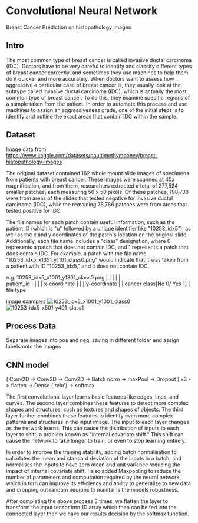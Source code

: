 # Convolutional Neural Network
Breast Cancer Prediction on histopathology images

## Intro
The most common type of breast cancer is called invasive ductal carcinoma (IDC). Doctors have to be very careful to identify and classify different types of breast cancer correctly, and sometimes they use machines to help them do it quicker and more accurately. When doctors want to assess how aggressive a particular case of breast cancer is, they usually look at the subtype called invasive ductal carcinoma (IDC), which is actually the most common type of breast cancer. To do this, they examine specific regions of a sample taken from the patient. In order to automate this process and use machines to assign an aggressiveness grade, one of the initial steps is to identify and outline the exact areas that contain IDC within the sample.

## Dataset
Image data from https://www.kaggle.com/datasets/paultimothymooney/breast-histopathology-images

The original dataset contained 162 whole mount slide images of specimens from patients with breast cancer. These images were scanned at 40x magnification, and from them, researchers extracted a total of 277,524 smaller patches, each measuring 50 x 50 pixels. Of these patches, 198,738 were from areas of the slides that tested negative for invasive ductal carcinoma (IDC), while the remaining 78,786 patches were from areas that tested positive for IDC.

The file names for each patch contain useful information, such as the patient ID (which is "u" followed by a unique identifier like "10253_idx5"), as well as the x and y coordinates of the patch's location on the original slide. Additionally, each file name includes a "class" designation, where 0 represents a patch that does not contain IDC, and 1 represents a patch that does contain IDC. For example, a patch with the file name "10253_idx5_x1351_y1101_class0.png" would indicate that it was taken from a patient with ID "10253_idx5," and it does not contain IDC.

 e.g. 10253_idx5_x1001_y1301_class0.png
        |          |     |     |     |  
     patient_id    |     |     |     |
            x-coordinate |     |     |
                 y-coordinate  |     |
          cancer class[No 0/ Yes 1]  |
                                  file type

image examples ![10253_idx5_x1001_y1001_class0](https://user-images.githubusercontent.com/100010968/201340965-cdb25d25-2af6-41d3-9a58-fd1d4a4bfbde.png)
![10253_idx5_x501_y401_class1](https://user-images.githubusercontent.com/100010968/201340968-bb5c503b-cb7c-43d6-b6d9-5ccd132fd231.png)


## Process Data
Separate images into pos and neg, saving in different folder and assign labels onto the images

## CNN model

( Conv2D -> Conv2D -> Conv2D -> Batch norm -> maxPool -> Dropout ) x3 -> flatten -> Dense ('relu') -> softmax

The first convolutional layer learns basic features like edges, lines, and curves. The second layer combines these features to detect more complex shapes and structures, such as textures and shapes of objects. The third layer further combines these features to identify even more complex patterns and structures in the input image. The input to each layer changes as the network learns. This can cause the distribution of inputs to each layer to shift, a problem known as "internal covariate shift." This shift can cause the network to take longer to train, or even to stop learning entirely. 

In order to improve the training stability, adding batch normalisation to calculates the mean and standard deviation of the inputs in a batch, and normalises the inputs to have zero mean and unit variance reducing the impact of internal covariate shift. I also added Maxpooling to reduce the number of parameters and computation required by the neural network, which in turn can improve its efficiency and ability to generalize to new data and dropping out random neurons to maintains the models robustness.

After completing the above process 3 times, we flatten the layer to transform the input tensor into 1D array which then can be fed into the connected layer then we have our results decision by the softmax function.


